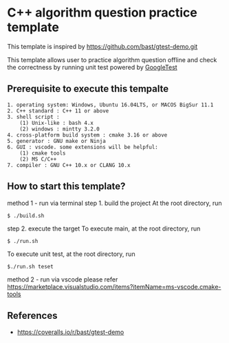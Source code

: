 # C++ algorithm question practice template

This template is inspired by https://github.com/bast/gtest-demo.git

This template allows user to practice algorithm question offline
and check the correctness by running unit test powered by 
[GoogleTest](https://code.google.com/p/googletest)


## Prerequisite to execute this tempalte
	1. operating system: Windows, Ubuntu 16.04LTS, or MACOS BigSur 11.1
	2. C++ standard : C++ 11 or above
	3. shell script : 
		(1) Unix-like : bash 4.x
		(2) windows : mintty 3.2.0
	4. cross-platform build system : cmake 3.16 or above
	5. generator : GNU make or Ninja 
	6. GUI : vscode. some extensions will be helpful:
		(1) cmake tools
		(2) MS C/C++
	7. compiler : GNU C++ 10.x or CLANG 10.x 



## How to start this template?

method 1 - run via terminal
step 1. build the project
At the root directory, run
```
$ ./build.sh
```

step 2. execute the target
To execute main, at the root directory, run
```
$ ./run.sh
```

To execute unit test, at the root directory, run
```
$./run.sh teset
```

method 2 - run via vscode
	please refer https://marketplace.visualstudio.com/items?itemName=ms-vscode.cmake-tools


## References
- https://coveralls.io/r/bast/gtest-demo

